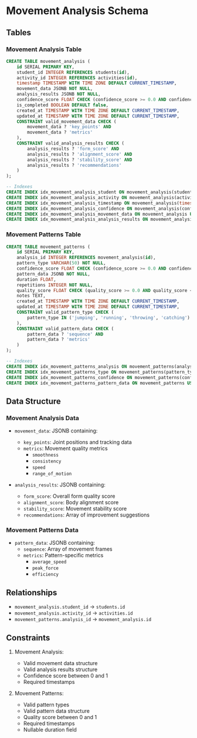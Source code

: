 # Movement Analysis Schema

## Tables

### Movement Analysis Table
```sql
CREATE TABLE movement_analysis (
    id SERIAL PRIMARY KEY,
    student_id INTEGER REFERENCES students(id),
    activity_id INTEGER REFERENCES activities(id),
    timestamp TIMESTAMP WITH TIME ZONE DEFAULT CURRENT_TIMESTAMP,
    movement_data JSONB NOT NULL,
    analysis_results JSONB NOT NULL,
    confidence_score FLOAT CHECK (confidence_score >= 0.0 AND confidence_score <= 1.0),
    is_completed BOOLEAN DEFAULT false,
    created_at TIMESTAMP WITH TIME ZONE DEFAULT CURRENT_TIMESTAMP,
    updated_at TIMESTAMP WITH TIME ZONE DEFAULT CURRENT_TIMESTAMP,
    CONSTRAINT valid_movement_data CHECK (
        movement_data ? 'key_points' AND 
        movement_data ? 'metrics'
    ),
    CONSTRAINT valid_analysis_results CHECK (
        analysis_results ? 'form_score' AND 
        analysis_results ? 'alignment_score' AND
        analysis_results ? 'stability_score' AND
        analysis_results ? 'recommendations'
    )
);

-- Indexes
CREATE INDEX idx_movement_analysis_student ON movement_analysis(student_id);
CREATE INDEX idx_movement_analysis_activity ON movement_analysis(activity_id);
CREATE INDEX idx_movement_analysis_timestamp ON movement_analysis(timestamp);
CREATE INDEX idx_movement_analysis_confidence ON movement_analysis(confidence_score);
CREATE INDEX idx_movement_analysis_movement_data ON movement_analysis USING GIN (movement_data);
CREATE INDEX idx_movement_analysis_analysis_results ON movement_analysis USING GIN (analysis_results);
```

### Movement Patterns Table
```sql
CREATE TABLE movement_patterns (
    id SERIAL PRIMARY KEY,
    analysis_id INTEGER REFERENCES movement_analysis(id),
    pattern_type VARCHAR(50) NOT NULL,
    confidence_score FLOAT CHECK (confidence_score >= 0.0 AND confidence_score <= 1.0),
    pattern_data JSONB NOT NULL,
    duration FLOAT,
    repetitions INTEGER NOT NULL,
    quality_score FLOAT CHECK (quality_score >= 0.0 AND quality_score <= 1.0),
    notes TEXT,
    created_at TIMESTAMP WITH TIME ZONE DEFAULT CURRENT_TIMESTAMP,
    updated_at TIMESTAMP WITH TIME ZONE DEFAULT CURRENT_TIMESTAMP,
    CONSTRAINT valid_pattern_type CHECK (
        pattern_type IN ('jumping', 'running', 'throwing', 'catching')
    ),
    CONSTRAINT valid_pattern_data CHECK (
        pattern_data ? 'sequence' AND 
        pattern_data ? 'metrics'
    )
);

-- Indexes
CREATE INDEX idx_movement_patterns_analysis ON movement_patterns(analysis_id);
CREATE INDEX idx_movement_patterns_type ON movement_patterns(pattern_type);
CREATE INDEX idx_movement_patterns_confidence ON movement_patterns(confidence_score);
CREATE INDEX idx_movement_patterns_pattern_data ON movement_patterns USING GIN (pattern_data);
```

## Data Structure

### Movement Analysis Data
- `movement_data`: JSONB containing:
  - `key_points`: Joint positions and tracking data
  - `metrics`: Movement quality metrics
    - `smoothness`
    - `consistency`
    - `speed`
    - `range_of_motion`

- `analysis_results`: JSONB containing:
  - `form_score`: Overall form quality score
  - `alignment_score`: Body alignment score
  - `stability_score`: Movement stability score
  - `recommendations`: Array of improvement suggestions

### Movement Patterns Data
- `pattern_data`: JSONB containing:
  - `sequence`: Array of movement frames
  - `metrics`: Pattern-specific metrics
    - `average_speed`
    - `peak_force`
    - `efficiency`

## Relationships
- `movement_analysis.student_id` → `students.id`
- `movement_analysis.activity_id` → `activities.id`
- `movement_patterns.analysis_id` → `movement_analysis.id`

## Constraints
1. Movement Analysis:
   - Valid movement data structure
   - Valid analysis results structure
   - Confidence score between 0 and 1
   - Required timestamps

2. Movement Patterns:
   - Valid pattern types
   - Valid pattern data structure
   - Quality score between 0 and 1
   - Required timestamps
   - Nullable duration field 